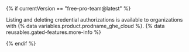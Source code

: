 {% if currentVersion == "free-pro-team@latest" %}

Listing and deleting credential authorizations is available to organizations with {% data variables.product.prodname_ghe_cloud %}. {% data reusables.gated-features.more-info %}

{% endif %}
